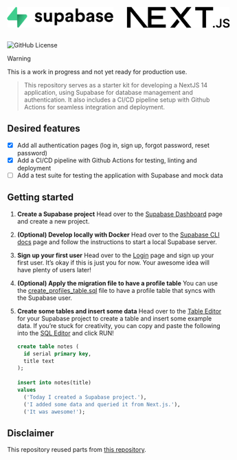 <div align="center" style="display: flex; flex-direction: column; justify-content: center; align-items: center; gap: 1rem; margin-bottom: 2rem;">
  <div style="display: flex; flex-direction: row; gap: 1rem;">
    <img src="res/supabase.svg" alt="Supabase" style="height: 3rem;">
    <div style="width: 0.2rem; height: 3rem; background: currentColor; opacity: 0.05; border-radius: 0.1rem;" ></div>
    <img src="res/nextjs.svg" alt="NextJS" style="height: 3rem;">
  </div>
  <h1 style="display: none;">NextJS Supabase template</h1>
</div>

<img alt="GitHub License" src="https://img.shields.io/github/license/romaingrx/nextjs-supabase-template">

> [!WARNING]  
> This is a work in progress and not yet ready for production use.

> This repository serves as a starter kit for developing a NextJS 14 application, using Supabase for database management and authentication. It also includes a CI/CD pipeline setup with Github Actions for seamless integration and deployment.

## Desired features

- [x] Add all authentication pages (log in, sign up, forgot password, reset password)
- [x] Add a CI/CD pipeline with Github Actions for testing, linting and deployment
- [ ] Add a test suite for testing the application with Supabase and mock data

## Getting started

1. **Create a Supabase project**
   Head over to the [Supabase Dashboard](https://supabase.com/dashboard/project/create) page and create a new project.

2. **(Optional) Develop locally with Docker**
   Head over to the [Supabase CLI docs](https://supabase.com/docs/guides/cli/local-development#local-logging) page and follow the instructions to start a local Supabase server.

3. **Sign up your first user**
   Head over to the [Login](/login) page and sign up your first user. It’s okay if this is just you for now. Your awesome idea will have plenty of users later!

4. **(Optional) Apply the migration file to have a profile table**
   You can use the [create_profiles_table.sql](https://github.com/romaingrx/nextjs-supabase-template/blob/master/supabase/migrations/20240722125351_create_profiles_table.sql) file to have a profile table that syncs with the Supabase user.

5. **Create some tables and insert some data**
   Head over to the [Table Editor](https://supabase.com/dashboard/project/_/editor) for your Supabase project to create a table and insert some example data. If you’re stuck for creativity, you can copy and paste the following into the [SQL Editor](https://supabase.com/dashboard/project/_/sql/new) and click RUN!

   ```sql
   create table notes (
     id serial primary key,
     title text
   );

   insert into notes(title)
   values
     ('Today I created a Supabase project.'),
     ('I added some data and queried it from Next.js.'),
     ('It was awesome!');
   ```


## Disclaimer

This repository reused parts from [this repository](https://github.com/michaeltroya/supa-next-starter).